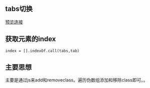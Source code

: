 ## tabs切换

[预览连接](https://lhalou.github.io/tabs-switching-demo/)

## 获取元素的index

```
index = [].indexOf.call(tabs,tab)
```

## 主要思想

主要是通过js来add和removeclass。遍历伪数组添加和移除class即可。。
